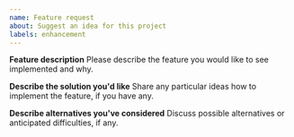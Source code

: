 ```yaml
---
name: Feature request
about: Suggest an idea for this project
labels: enhancement
---
```


**Feature description**
Please describe the feature you would like to see implemented and why.

**Describe the solution you'd like**
Share any particular ideas how to implement the feature, if you have any. 

**Describe alternatives you've considered**
Discuss possible alternatives or anticipated difficulties, if any. 

